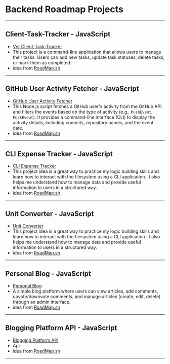 # Backend Roadmap Projects

---

## Client-Task-Tracker - JavaScript

- [Ver Client-Task-Tracker](./cli-task-tracker/)
- This project is a command-line application that allows users to manage their tasks. Users can add new tasks, update task statuses, delete tasks, or mark them as completed.
- idea from [RoadMap.sh](https://roadmap.sh/projects/task-tracker)

---

## GitHub User Activity Fetcher - JavaScript

- [GitHub User Activity Fetcher](./github-user-activity/)
- This Node.js script fetches a GitHub user's activity from the GitHub API and filters the events based on the type of activity (e.g., `PushEvent`, `ForkEvent`). It provides a command-line interface (CLI) to display the activity details, including commits, repository names, and the event date.
- idea from [RoadMap.sh](https://roadmap.sh/projects/github-user-activity)

---

## CLI Expense Tracker - JavaScript

- [CLI Expense Tracker ](./cli-expense-tracker/)
- This project idea is a great way to practice my logic building skills and learn how to interact with the filesystem using a CLI application. It also helps me understand how to manage data and provide useful information to users in a structured way.
- idea from [RoadMap.sh](https://roadmap.sh/projects/expense-tracker)

---

## Unit Converter - JavaScript

- [Unit Converter](./unit-converter/)
- This project idea is a great way to practice my logic building skills and learn how to interact with the filesystem using a CLI application. It also helps me understand how to manage data and provide useful information to users in a structured way.
- idea from [RoadMap.sh](https://roadmap.sh/projects/unit-converter)

---

## Personal Blog - JavaScript

- [Personal Blog](./personal-blog/)
- A simple blog platform where users can view articles, add comments, upvote/downvote comments, and manage articles (create, edit, delete) through an admin interface.
- idea from [RoadMap.sh](https://roadmap.sh/projects/personal-blog)

---

## Blogging Platform API - JavaScript

- [Blogging Platform API](./api-bloggin-platform/)
- Api
- idea from [RoadMap.sh](https://roadmap.sh/projects/blogging-platform-api)

---

